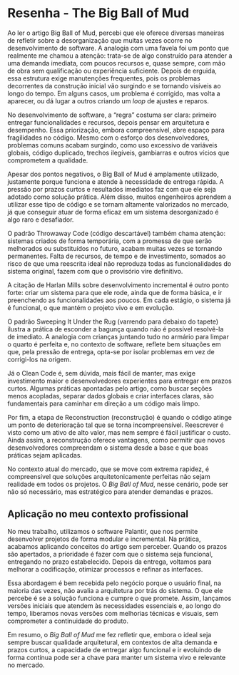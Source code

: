 # Resenha - The Big Ball of Mud

Ao ler o artigo Big Ball of Mud, percebi que ele oferece diversas maneiras de refletir sobre a desorganização que muitas vezes ocorre no desenvolvimento de software. A analogia com uma favela foi um ponto que realmente me chamou a atenção: trata-se de algo construído para atender a uma demanda imediata, com poucos recursos e, quase sempre, com mão de obra sem qualificação ou experiência suficiente. Depois de erguida, essa estrutura exige manutenções frequentes, pois os problemas decorrentes da construção inicial vão surgindo e se tornando visíveis ao longo do tempo. Em alguns casos, um problema é corrigido, mas volta a aparecer, ou dá lugar a outros criando um _loop_ de ajustes e reparos.

No desenvolvimento de software, a “regra” costuma ser clara: primeiro entregar funcionalidades e recursos, depois pensar em arquitetura e desempenho. Essa priorização, embora compreensível, abre espaço para fragilidades no código. Mesmo com o esforço dos desenvolvedores, problemas comuns acabam surgindo, como uso excessivo de variáveis globais, código duplicado, trechos ilegíveis, gambiarras e outros vícios que comprometem a qualidade.

Apesar dos pontos negativos, o Big Ball of Mud é amplamente utilizado, justamente porque funciona e atende à necessidade de entrega rápida. A pressão por prazos curtos e resultados imediatos faz com que ele seja adotado como solução prática. Além disso, muitos engenheiros aprendem a utilizar esse tipo de código e se tornam altamente valorizados no mercado, já que conseguir atuar de forma eficaz em um sistema desorganizado é algo raro e desafiador.

O padrão Throwaway Code (código descartável) também chama atenção: sistemas criados de forma temporária, com a promessa de que serão melhorados ou substituídos no futuro, acabam muitas vezes se tornando permanentes. Falta de recursos, de tempo e de investimento, somados ao risco de que uma reescrita ideal não reproduza todas as funcionalidades do sistema original, fazem com que o provisório vire definitivo.

A citação de Harlan Mills sobre desenvolvimento incremental é outro ponto forte: criar um sistema para que ele rode, ainda que de forma básica, e ir preenchendo as funcionalidades aos poucos. Em cada estágio, o sistema já é funcional, o que mantém o projeto vivo e em evolução.

O padrão Sweeping It Under the Rug (varrendo para debaixo do tapete) ilustra a prática de esconder a bagunça quando não é possível resolvê-la de imediato. A analogia com crianças juntando tudo no armário para limpar o quarto é perfeita e, no contexto de software, reflete bem situações em que, pela pressão de entrega, opta-se por isolar problemas em vez de corrigi-los na origem.

Já o Clean Code é, sem dúvida, mais fácil de manter, mas exige investimento maior e desenvolvedores experientes para entregar em prazos curtos. Algumas práticas apontadas pelo artigo, como buscar seções menos acopladas, separar dados globais e criar interfaces claras, são fundamentais para caminhar em direção a um código mais limpo.

Por fim, a etapa de Reconstruction (reconstrução) é quando o código atinge um ponto de deterioração tal que se torna incompreensível. Reescrever é visto como um ativo de alto valor, mas nem sempre é fácil justificar o custo. Ainda assim, a reconstrução oferece vantagens, como permitir que novos desenvolvedores compreendam o sistema desde a base e que boas práticas sejam aplicadas.

No contexto atual do mercado, que se move com extrema rapidez, é compreensível que soluções arquitetonicamente perfeitas não sejam realidade em todos os projetos. O _Big Ball of Mud_, nesse cenário, pode ser não só necessário, mas estratégico para atender demandas e prazos.

## Aplicação no meu contexto profissional

No meu trabalho, utilizamos o software Palantir, que nos permite desenvolver projetos de forma modular e incremental. Na prática, acabamos aplicando conceitos do artigo sem perceber. Quando os prazos são apertados, a prioridade é fazer com que o sistema seja funcional, entregando no prazo estabelecido. Depois da entrega, voltamos para melhorar a codificação, otimizar processos e refinar as interfaces.

Essa abordagem é bem recebida pelo negócio porque o usuário final, na maioria das vezes, não avalia a arquitetura por trás do sistema. O que ele percebe é se a solução funciona e cumpre o que promete. Assim, lançamos versões iniciais que atendem às necessidades essenciais e, ao longo do tempo, liberamos novas versões com melhorias técnicas e visuais, sem comprometer a continuidade do produto.

Em resumo, o _Big Ball of Mud_ me fez refletir que, embora o ideal seja sempre buscar qualidade arquitetural, em contextos de alta demanda e prazos curtos, a capacidade de entregar algo funcional e ir evoluindo de forma contínua pode ser a chave para manter um sistema vivo e relevante no mercado.
